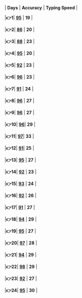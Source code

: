 | **Days**  |   **Accuracy**   | **Typing Speed** |    

                    
|**👉1**| [**95**](https://github.com/cleanhand/phase-1-BHAGYASREE200/blob/main/typing%20speed/Day1.md) | **19**  |                 
                                  
|**👉2**| [**86**](https://github.com/cleanhand/phase-1-BHAGYASREE200/blob/main/typing%20speed/Day2.md) | **20**  |                  
                   
|**👉3**| [**88**](https://github.com/cleanhand/phase-1-BHAGYASREE200/blob/main/typing%20speed/Day3.md) | **23**  | 

|**👉4**| [**95**](https://github.com/cleanhand/phase-1-BHAGYASREE200/blob/main/typing%20speed/Day4.md) | **20**  | 

|**👉5**| [**92**](https://github.com/cleanhand/phase-1-BHAGYASREE200/blob/main/typing%20speed/Day5.md) | **23**  | 

|**👉6**| [**96**](https://github.com/cleanhand/phase-1-BHAGYASREE200/blob/main/typing%20speed/Day6.md) | **23**  | 

|**👉7**| [**91**](https://github.com/cleanhand/phase-1-BHAGYASREE200/blob/main/typing%20speed/Day7.md) | **24**  | 

|**👉8**| [**96**](https://github.com/cleanhand/phase-1-BHAGYASREE200/blob/main/typing%20speed/Day8.md) | **27**  | 

|**👉9**| [**96**](https://github.com/cleanhand/phase-1-BHAGYASREE200/blob/main/typing%20speed/Day9.md) | **27**  | 

|**👉10**| [**96**](https://github.com/cleanhand/phase-1-BHAGYASREE200/blob/main/typing%20speed/Day10.md)| **29**  | 

|**👉11**| [**97**](https://github.com/cleanhand/phase-1-BHAGYASREE200/blob/main/typing%20speed/Day11.md)| **33**  | 

|**👉12**| [**91**](https://github.com/cleanhand/phase-1-BHAGYASREE200/blob/main/typing%20speed/Day12.md)| **25**  | 

|**👉13**| [**95**](https://github.com/cleanhand/phase-1-BHAGYASREE200/blob/main/typing%20speed/Day13.md) | **27**  | 

|**👉14**| [**92**](https://github.com/cleanhand/phase-1-BHAGYASREE200/blob/main/typing%20speed/Day14.md) | **23**  | 

|**👉15**| [**93**](https://github.com/cleanhand/phase-1-BHAGYASREE200/blob/main/typing%20speed/Day14.md) | **24**  | 

|**👉16**| [**92**](https://github.com/cleanhand/phase-1-BHAGYASREE200/blob/main/typing%20speed/Day16.md) | **26**  | 

|**👉17**| [**91**](https://github.com/cleanhand/phase-1-BHAGYASREE200/blob/main/typing%20speed/Day17.md) | **27**  | 

|**👉18**| [**94**](https://github.com/cleanhand/phase-1-BHAGYASREE200/blob/main/typing%20speed/Day18.md) | **29**  | 

|**👉19**| [**95**](https://github.com/cleanhand/phase-1-BHAGYASREE200/blob/main/typing%20speed/Day19.md) | **27**  | 

|**👉20**| [**97**](https://github.com/cleanhand/phase-1-BHAGYASREE200/blob/main/typing%20speed/Day20.md) | **28**  | 

|**👉21**| [**94**](https://github.com/cleanhand/phase-1-BHAGYASREE200/blob/main/typing%20speed/Day21.md) | **29**  | 

|**👉22**| [**98**](https://github.com/cleanhand/phase-1-BHAGYASREE200/blob/main/typing%20speed/Day22.md) | **29**  |

|**👉23**| [**92**](https://github.com/cleanhand/phase-1-BHAGYASREE200/blob/main/typing%20speed/Day23.md) | **27**  |

|**👉24**| [**95**](https://github.com/cleanhand/phase-1-BHAGYASREE200/blob/main/typing%20speed/Day24.md) | **30**  |

